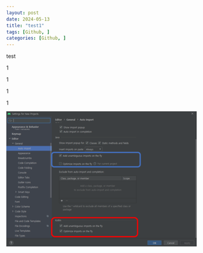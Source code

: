 ```yaml
---
layout: post
date: 2024-05-13
title: "test1"
tags: [Github, ]
categories: [Github, ]
---
```



test


1


1


1


1


![0](/assets/img/0.png)

